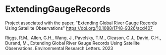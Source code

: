 # ExtendingGaugeRecords
Project associated with the paper, "Extending Global River Gauge Records Using Satellite Observations" https://doi.org/10.1088/1748-9326/acd407


Riggs, R.M., Allen, G.H., Wang, J., Pavelsky, T.M., Gleason, C.J., David, C.H., Durand, M., Extending Global River Gauge Records Using Satellite Observations. Environmental Research Letters. 2023
